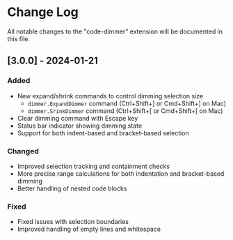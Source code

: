 # Change Log

All notable changes to the "code-dimmer" extension will be documented in this file.

## [3.0.0] - 2024-01-21

### Added
- New expand/shrink commands to control dimming selection size
  - `dimmer.ExpandDimmer` command (Ctrl+Shift+] or Cmd+Shift+] on Mac)
  - `dimmer.SrinkDimmer` command (Ctrl+Shift+[ or Cmd+Shift+[ on Mac)
- Clear dimming command with Escape key
- Status bar indicator showing dimming state
- Support for both indent-based and bracket-based selection

### Changed
- Improved selection tracking and containment checks
- More precise range calculations for both indentation and bracket-based dimming
- Better handling of nested code blocks

### Fixed
- Fixed issues with selection boundaries
- Improved handling of empty lines and whitespace
